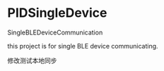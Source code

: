 # PIDSingleDevice
SingleBLEDeviceCommunication


this project is for single BLE device communicating.


修改测试本地同步
